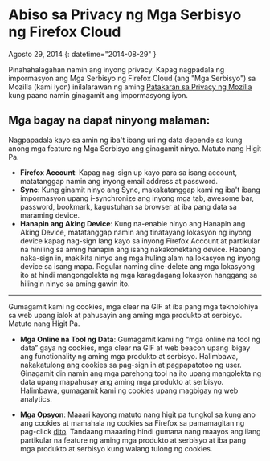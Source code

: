 # Abiso sa Privacy ng Mga Serbisyo ng Firefox Cloud

Agosto 29, 2014
{: datetime="2014-08-29" }

Pinahahalagahan namin ang inyong privacy. Kapag nagpadala ng impormasyon ang Mga Serbisyo ng Firefox Cloud (ang "Mga Serbisyo") sa Mozilla (kami iyon) inilalarawan ng aming [Patakaran sa Privacy ng Mozilla](https://www.mozilla.org/privacy/) kung paano namin ginagamit ang impormasyong iyon.

## Mga bagay na dapat ninyong malaman:

Nagpapadala kayo sa amin ng iba't ibang uri ng data depende sa kung anong mga feature ng Mga Serbisyo ang ginagamit ninyo.  Matuto nang Higit Pa.

* **Firefox Account**: Kapag nag-sign up kayo para sa isang account, matatanggap namin ang inyong email address at password.
* **Sync**: Kung ginamit ninyo ang Sync, makakatanggap kami ng iba't ibang impormasyon upang i-synchronize ang inyong mga tab, awesome bar, password, bookmark, kagustuhan sa browser at iba pang data sa maraming device.
* **Hanapin ang Aking Device**: Kung na-enable ninyo ang Hanapin ang Aking Device, matatanggap namin ang tinatayang lokasyon ng inyong device kapag nag-sign lang kayo sa inyong Firefox Account at partikular na hiniling sa aming hanapin ang isang nakakonektang device.  Habang naka-sign in, makikita ninyo ang mga huling alam na lokasyon ng inyong device sa isang mapa.  Regular naming dine-delete ang mga lokasyong ito at hindi mangongolekta ng mga karagdagang lokasyon hanggang sa hilingin ninyo sa aming gawin ito.

---------------------------------------

Gumagamit kami ng cookies, mga clear na GIF at iba pang mga teknolohiya sa web upang ialok at pahusayin ang aming mga produkto at serbisyo.  Matuto nang Higit Pa.

* **Mga Online na Tool ng Data**: Gumagamit kami ng “mga online na tool ng data” gaya ng cookies, mga clear na GIF at web beacon upang ibigay ang functionality ng aming mga produkto at serbisyo. Halimbawa, nakakatulong ang cookies sa pag-sign in at pagpapatotoo ng user. Ginagamit din namin ang mga parehong tool na ito upang mangolekta ng data upang mapahusay ang aming mga produkto at serbisyo. Halimbawa, gumagamit kami ng cookies upang magbigay ng web analytics.

* **Mga Opsyon**: Maaari kayong matuto nang higit pa tungkol sa kung ano ang cookies at mamahala ng cookies sa Firefox sa pamamagitan ng pag-click [dito](https://support.mozilla.org/kb/cookies-information-websites-store-on-your-computer). Tandaang maaaring hindi gumana nang maayos ang ilang partikular na feature ng aming mga produkto at serbisyo at iba pang mga produkto at serbisyo kung walang tulong ng cookies.
